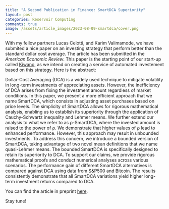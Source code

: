 ```yaml
---
title: "A Second Publication in Finance: SmartDCA Superiority"
layout: post
categories: Reservoir Computing
comments: true
image: /assets/article_images/2023-08-09-smartdca/cover.png
---
```


With my fellow partners Lucas Celotti, and Karim Valimamode, we have submited a nice paper on an investing strategy that perform better than the standard dollar cost average. The article has been submitted in the *American Economic Review*. This paper is the starting point of our start-up called [Kiwano](https://onekiwano.github.io/), as we intend on creating a service of automated investement based on this strategy. Here is the abstract:

Dollar-Cost Averaging (DCA) is a widely used technique to mitigate volatility
in long-term investments of appreciating assets. However, the inefficiency of
DCA arises from fixing the investment amount regardless of market conditions.
In this paper, we present a more efficient approach that we name SmartDCA,
which consists in adjusting asset purchases based on price levels. The simplicity
of SmartDCA allows for rigorous mathematical analysis, enabling us to establish
its superiority through the application of Cauchy-Schwartz inequality and Lehmer
means. We further extend our analysis to what we refer to as ρ-SmartDCA, where
the invested amount is raised to the power of ρ. We demonstrate that higher values
of ρ lead to enhanced performance. However, this approach may result in
unbounded investments. To address this concern, we introduce a bounded version
of SmartDCA, taking advantage of two novel mean definitions that we name
quasi-Lehmer means. The bounded SmartDCA is specifically designed to retain
its superiority to DCA. To support our claims, we provide rigorous mathematical
proofs and conduct numerical analyses across various scenarios. The performance
gain of different SmartDCA alternatives is compared against DCA using data from
S&P500 and Bitcoin. The results consistently demonstrate that all SmartDCA
variations yield higher long-term investment returns compared to DCA.

You can find the article in preprint [here](https://ManuNeuro.github.io/EmmanuelCalvet/assets/publications/2023-08-08_article_smart_dca_submitted.pdf). 

Stay tune!